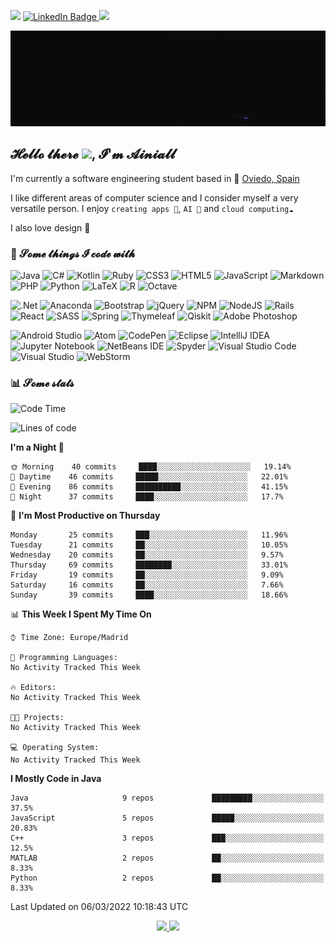 ![](https://komarev.com/ghpvc/?username=Ainiall&color=9b6bc8&style=flat-square&label=Visitors)
<a href="https://www.linkedin.com/in/ainiall/"><img src="https://img.shields.io/badge/-@ainiall-0077B5?style=flat-square&amp;labelColor=0077B5&amp;logo=LinkedIn&amp;link=https://www.linkedin.com/in/ainiall/" alt="LinkedIn Badge"> </a>
[![](https://img.shields.io/badge/Aini%236138-lightgrey?style=flat-square&logo=Discord)](https://discord.com)

![hello](https://raw.githubusercontent.com/Ainiall/Ainiall/master/header.gif)

## 𝓗𝓮𝓵𝓵𝓸 𝓽𝓱𝓮𝓻𝓮 <img src="https://media.giphy.com/media/hvRJCLFzcasrR4ia7z/giphy.gif" width="25px">, 𝓘'𝓶 𝓐𝓲𝓷𝓲𝓪𝓵𝓵

I'm currently a software engineering student based in 🌁 [Oviedo, Spain](https://duckduckgo.com/?q=maps+oviedo+spain&t=newext&atb=v288-1&ia=web&iaxm=maps)

I like different areas of computer science and I consider myself a very versatile person. I enjoy `creating apps 📱`, `AI 🤖` and `cloud computing☁️`

I also love design 🎨

### 🚀 𝓢𝓸𝓶𝓮 𝓽𝓱𝓲𝓷𝓰𝓼 𝓘 𝓬𝓸𝓭𝓮 𝔀𝓲𝓽𝓱

![Java](https://img.shields.io/badge/java-%23ED8B00.svg?style=for-the-badge&logo=java&logoColor=white)
![C#](https://img.shields.io/badge/c%23-%23239120.svg?style=for-the-badge&logo=c-sharp&logoColor=white)
![Kotlin](https://img.shields.io/badge/kotlin-%230095D5.svg?style=for-the-badge&logo=kotlin&logoColor=white)
![Ruby](https://img.shields.io/badge/ruby-%23CC342D.svg?style=for-the-badge&logo=ruby&logoColor=white)
![CSS3](https://img.shields.io/badge/css3-%231572B6.svg?style=for-the-badge&logo=css3&logoColor=white)
![HTML5](https://img.shields.io/badge/html5-%23E34F26.svg?style=for-the-badge&logo=html5&logoColor=white)
![JavaScript](https://img.shields.io/badge/javascript-%23323330.svg?style=for-the-badge&logo=javascript&logoColor=%23F7DF1E)
![Markdown](https://img.shields.io/badge/markdown-%23000000.svg?style=for-the-badge&logo=markdown&logoColor=white)
![PHP](https://img.shields.io/badge/php-%23777BB4.svg?style=for-the-badge&logo=php&logoColor=white)
![Python](https://img.shields.io/badge/python-3670A0?style=for-the-badge&logo=python&logoColor=ffdd54)
![LaTeX](https://img.shields.io/badge/latex-%23008080.svg?style=for-the-badge&logo=latex&logoColor=white)
![R](https://img.shields.io/badge/r-%23276DC3.svg?style=for-the-badge&logo=r&logoColor=white)
![Octave](https://img.shields.io/badge/OCTAVE-darkblue?style=for-the-badge&logo=octave&logoColor=fcd683)

![.Net](https://img.shields.io/badge/.NET-5C2D91?style=for-the-badge&logo=.net&logoColor=white)
![Anaconda](https://img.shields.io/badge/Anaconda-%2344A833.svg?style=for-the-badge&logo=anaconda&logoColor=white)
![Bootstrap](https://img.shields.io/badge/bootstrap-%23563D7C.svg?style=for-the-badge&logo=bootstrap&logoColor=white)
![jQuery](https://img.shields.io/badge/jquery-%230769AD.svg?style=for-the-badge&logo=jquery&logoColor=white)
![NPM](https://img.shields.io/badge/NPM-%23000000.svg?style=for-the-badge&logo=npm&logoColor=white)
![NodeJS](https://img.shields.io/badge/node.js-6DA55F?style=for-the-badge&logo=node.js&logoColor=white)
![Rails](https://img.shields.io/badge/rails-%23CC0000.svg?style=for-the-badge&logo=ruby-on-rails&logoColor=white)
![React](https://img.shields.io/badge/react-%2320232a.svg?style=for-the-badge&logo=react&logoColor=%2361DAFB)
![SASS](https://img.shields.io/badge/SASS-hotpink.svg?style=for-the-badge&logo=SASS&logoColor=white)
![Spring](https://img.shields.io/badge/spring-%236DB33F.svg?style=for-the-badge&logo=spring&logoColor=white)
![Thymeleaf](https://img.shields.io/badge/Thymeleaf-%23005C0F.svg?style=for-the-badge&logo=Thymeleaf&logoColor=white)
![Qiskit](https://img.shields.io/badge/Qiskit-%236929C4.svg?style=for-the-badge&logo=Qiskit&logoColor=white)
![Adobe Photoshop](https://img.shields.io/badge/adobephotoshop-%2331A8FF.svg?style=for-the-badge&logo=adobephotoshop&logoColor=white)


![Android Studio](https://img.shields.io/badge/Android%20Studio-3DDC84.svg?style=for-the-badge&logo=android-studio&logoColor=white)
![Atom](https://img.shields.io/badge/Atom-%2366595C.svg?style=for-the-badge&logo=atom&logoColor=white)
![CodePen](https://img.shields.io/badge/CodePen-white?style=for-the-badge&logo=codepen&logoColor=black)
![Eclipse](https://img.shields.io/badge/Eclipse-FE7A16.svg?style=for-the-badge&logo=Eclipse&logoColor=white)
![IntelliJ IDEA](https://img.shields.io/badge/IntelliJIDEA-000000.svg?style=for-the-badge&logo=intellij-idea&logoColor=white)
![Jupyter Notebook](https://img.shields.io/badge/jupyter-%23FA0F00.svg?style=for-the-badge&logo=jupyter&logoColor=white)
![NetBeans IDE](https://img.shields.io/badge/NetBeansIDE-1B6AC6.svg?style=for-the-badge&logo=apache-netbeans-ide&logoColor=white)
![Spyder](https://img.shields.io/badge/Spyder-838485?style=for-the-badge&logo=spyder%20ide&logoColor=maroon)
![Visual Studio Code](https://img.shields.io/badge/Visual%20Studio%20Code-0078d7.svg?style=for-the-badge&logo=visual-studio-code&logoColor=white)
![Visual Studio](https://img.shields.io/badge/Visual%20Studio-5C2D91.svg?style=for-the-badge&logo=visual-studio&logoColor=white)
![WebStorm](https://img.shields.io/badge/webstorm-143?style=for-the-badge&logo=webstorm&logoColor=white&color=black)




### 📊 𝓢𝓸𝓶𝓮 𝓼𝓽𝓪𝓽𝓼

<!--START_SECTION:waka-->
![Code Time](http://img.shields.io/badge/Code%20Time-32%20hrs%2043%20mins-blue)

![Lines of code](https://img.shields.io/badge/From%20Hello%20World%20I%27ve%20Written-1%20Million%20lines%20of%20code-blue)

**I'm a Night 🦉** 

```text
🌞 Morning    40 commits     ████░░░░░░░░░░░░░░░░░░░░░   19.14% 
🌆 Daytime    46 commits     █████░░░░░░░░░░░░░░░░░░░░   22.01% 
🌃 Evening    86 commits     ██████████░░░░░░░░░░░░░░░   41.15% 
🌙 Night      37 commits     ████░░░░░░░░░░░░░░░░░░░░░   17.7%

```
📅 **I'm Most Productive on Thursday** 

```text
Monday       25 commits     ███░░░░░░░░░░░░░░░░░░░░░░   11.96% 
Tuesday      21 commits     ██░░░░░░░░░░░░░░░░░░░░░░░   10.05% 
Wednesday    20 commits     ██░░░░░░░░░░░░░░░░░░░░░░░   9.57% 
Thursday     69 commits     ████████░░░░░░░░░░░░░░░░░   33.01% 
Friday       19 commits     ██░░░░░░░░░░░░░░░░░░░░░░░   9.09% 
Saturday     16 commits     ██░░░░░░░░░░░░░░░░░░░░░░░   7.66% 
Sunday       39 commits     ████░░░░░░░░░░░░░░░░░░░░░   18.66%

```


📊 **This Week I Spent My Time On** 

```text
⌚︎ Time Zone: Europe/Madrid

💬 Programming Languages: 
No Activity Tracked This Week

🔥 Editors: 
No Activity Tracked This Week

🐱‍💻 Projects: 
No Activity Tracked This Week

💻 Operating System: 
No Activity Tracked This Week

```

**I Mostly Code in Java** 

```text
Java                     9 repos             █████████░░░░░░░░░░░░░░░░   37.5% 
JavaScript               5 repos             █████░░░░░░░░░░░░░░░░░░░░   20.83% 
C++                      3 repos             ███░░░░░░░░░░░░░░░░░░░░░░   12.5% 
MATLAB                   2 repos             ██░░░░░░░░░░░░░░░░░░░░░░░   8.33% 
Python                   2 repos             ██░░░░░░░░░░░░░░░░░░░░░░░   8.33%

```



 Last Updated on 06/03/2022 10:18:43 UTC
<!--END_SECTION:waka-->

<p align="center">  
  <a href="https://github.com/Ainiall">
    <img src="https://github-readme-stats.vercel.app/api?username=Ainiall&show_icons=true&count_private=true&theme=material-palenight&line_height=20" />
  </a>
  <a href="https://github.com/Ainiall">
    <img src="https://github-readme-stats.vercel.app/api/top-langs/?username=Ainiall&langs_count=10&layout=compact&theme=material-palenight" />
  </a>
</p>
